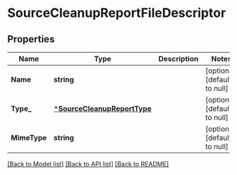 # SourceCleanupReportFileDescriptor

## Properties
Name | Type | Description | Notes
------------ | ------------- | ------------- | -------------
**Name** | **string** |  | [optional] [default to null]
**Type_** | [***SourceCleanupReportType**](SourceCleanupReportType.md) |  | [optional] [default to null]
**MimeType** | **string** |  | [optional] [default to null]

[[Back to Model list]](../README.md#documentation-for-models) [[Back to API list]](../README.md#documentation-for-api-endpoints) [[Back to README]](../README.md)

